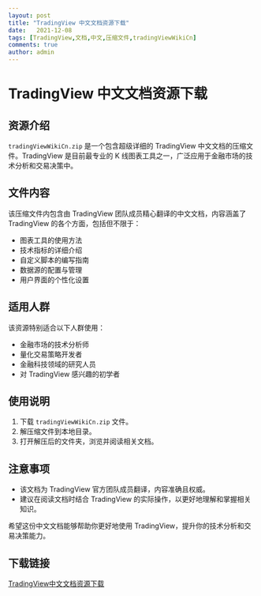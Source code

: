 ```yaml
---
layout: post
title: "TradingView 中文文档资源下载"
date:   2021-12-08
tags: [TradingView,文档,中文,压缩文件,tradingViewWikiCn]
comments: true
author: admin
---
```

# TradingView 中文文档资源下载

## 资源介绍

`tradingViewWikiCn.zip` 是一个包含超级详细的 TradingView 中文文档的压缩文件。TradingView 是目前最专业的 K 线图表工具之一，广泛应用于金融市场的技术分析和交易决策中。

## 文件内容

该压缩文件内包含由 TradingView 团队成员精心翻译的中文文档，内容涵盖了 TradingView 的各个方面，包括但不限于：

- 图表工具的使用方法
- 技术指标的详细介绍
- 自定义脚本的编写指南
- 数据源的配置与管理
- 用户界面的个性化设置

## 适用人群

该资源特别适合以下人群使用：

- 金融市场的技术分析师
- 量化交易策略开发者
- 金融科技领域的研究人员
- 对 TradingView 感兴趣的初学者

## 使用说明

1. 下载 `tradingViewWikiCn.zip` 文件。
2. 解压缩文件到本地目录。
3. 打开解压后的文件夹，浏览并阅读相关文档。

## 注意事项

- 该文档为 TradingView 官方团队成员翻译，内容准确且权威。
- 建议在阅读文档时结合 TradingView 的实际操作，以更好地理解和掌握相关知识。

希望这份中文文档能够帮助你更好地使用 TradingView，提升你的技术分析和交易决策能力。

## 下载链接

[TradingView中文文档资源下载](https://pan.quark.cn/s/10d829200d14)